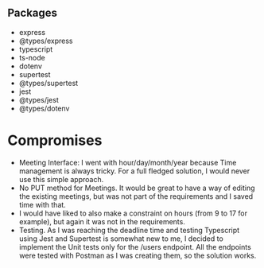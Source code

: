 ## Packages
- express
- @types/express
- typescript
- ts-node
- dotenv
- supertest
- @types/supertest
- jest
- @types/jest
- @types/dotenv

# Compromises
- Meeting Interface: I went with hour/day/month/year because Time management is always tricky. For a full fledged solution, I would never use this simple approach.
- No PUT method for Meetings. It would be great to have a way of editing the existing meetings, but was not part of the requirements and I saved time with that.
- I would have liked to also make a constraint on hours (from 9 to 17 for example), but again it was not in the requirements.
- Testing. As I was reaching the deadline time and testing Typescript using Jest and Supertest is somewhat new to me, I decided to implement the Unit tests only for the /users endpoint. All the endpoints were tested with Postman as I was creating them, so the solution works.